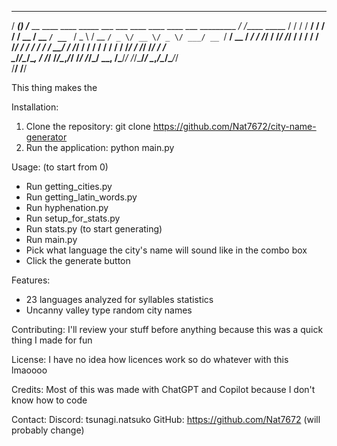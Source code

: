    _______ __                                                                          __            
  / ____(_) /___  __   ____  ____ _____ ___  ___     ____ ____  ____  ___  _________ _/ /_____  _____
 / /   / / __/ / / /  / __ \/ __ `/ __ `__ \/ _ \   / __ `/ _ \/ __ \/ _ \/ ___/ __ `/ __/ __ \/ ___/
/ /___/ / /_/ /_/ /  / / / / /_/ / / / / / /  __/  / /_/ /  __/ / / /  __/ /  / /_/ / /_/ /_/ / /    
\____/_/\__/\__, /  /_/ /_/\__,_/_/ /_/ /_/\___/   \__, /\___/_/ /_/\___/_/   \__,_/\__/\____/_/     
           /____/                                 /____/                                             

This thing makes the 

Installation:
1. Clone the repository: git clone https://github.com/Nat7672/city-name-generator
2. Run the application: python main.py

Usage:
(to start from 0)
- Run getting_cities.py
- Run getting_latin_words.py
- Run hyphenation.py
- Run setup_for_stats.py
- Run stats.py
(to start generating)
- Run main.py
- Pick what language the city's name will sound like in the combo box
- Click the generate button

Features:
- 23 languages analyzed for syllables statistics
- Uncanny valley type random city names

Contributing:
I'll review your stuff before anything because this was a quick thing I made for fun

License:
I have no idea how licences work so do whatever with this lmaoooo

Credits:
Most of this was made with ChatGPT and Copilot because I don't know how to code

Contact:
Discord: tsunagi.natsuko
GitHub: https://github.com/Nat7672 (will probably change)

